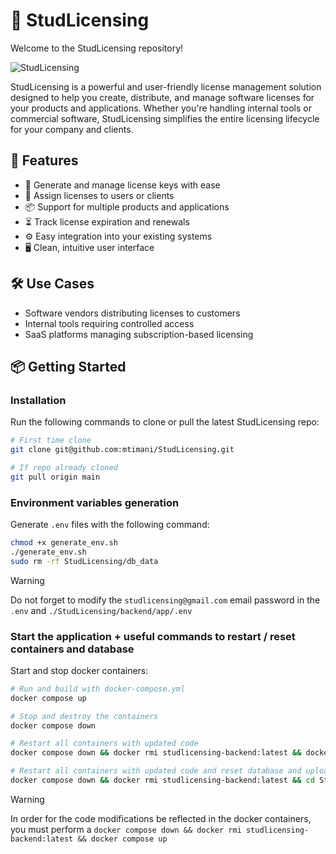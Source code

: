 # 📜 StudLicensing
Welcome to the StudLicensing repository!

![StudLicensing](https://github.com/user-attachments/assets/0636f522-6239-45a1-ab92-ec4f983f9475)

StudLicensing is a powerful and user-friendly license management solution designed to help you create, distribute, and manage software licenses for your products and applications. Whether you're handling internal tools or commercial software, StudLicensing simplifies the entire licensing lifecycle for your company and clients.

## 🚀 Features
- 🔐 Generate and manage license keys with ease
- 🧾 Assign licenses to users or clients
- 📦 Support for multiple products and applications
- ⏳ Track license expiration and renewals
- ⚙️ Easy integration into your existing systems
- 🖥️ Clean, intuitive user interface

## 🛠️ Use Cases
- Software vendors distributing licenses to customers
- Internal tools requiring controlled access
- SaaS platforms managing subscription-based licensing

## 📦 Getting Started

### Installation
Run the following commands to clone or pull the latest StudLicensing repo:
```bash
# First time clone
git clone git@github.com:mtimani/StudLicensing.git

# If repo already cloned
git pull origin main
```

### Environment variables generation
Generate `.env` files with the following command:
```bash
chmod +x generate_env.sh
./generate_env.sh
sudo rm -rf StudLicensing/db_data 
```
> [!WARNING]
> Do not forget to modify the `studlicensing@gmail.com` email password in the `.env` and `./StudLicensing/backend/app/.env`

### Start the application + useful commands to restart / reset containers and database
Start and stop docker containers:
```bash
# Run and build with docker-compose.yml
docker compose up

# Stop and destroy the containers
docker compose down

# Restart all containers with updated code
docker compose down && docker rmi studlicensing-backend:latest && docker compose up

# Restart all containers with updated code and reset database and uploads
docker compose down && docker rmi studlicensing-backend:latest && cd StudLicensing && sudo rm -rf uploads db_data && cd .. && docker compose up
```

> [!WARNING]
> In order for the code modifications be reflected in the docker containers, you must perform a `docker compose down && docker rmi studlicensing-backend:latest && docker compose up`
